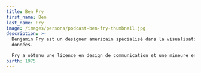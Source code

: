 ```yaml
---
title: Ben Fry
first_name: Ben
last_name: Fry
image: /images/persons/podcast-ben-fry-thumbnail.jpg
description: >-
  Benjamin Fry est un designer américain spécialisé dans la visualisation des
  données.

  Fry a obtenu une licence en design de communication et une mineure en informatique à l'université Carnegie Mellon Il a obtenu une maîtrise et un doctorat du groupe "Esthétique et calcul" du MIT Media Lab, sous la direction de John Maeda. Sa thèse de doctorat, intitulée "Computational Information Design", présente les sept étapes de la visualisation des données : acquisition, analyse, filtrage, extraction, représentation, raffinement et interaction.
birth: 1975
---
```

